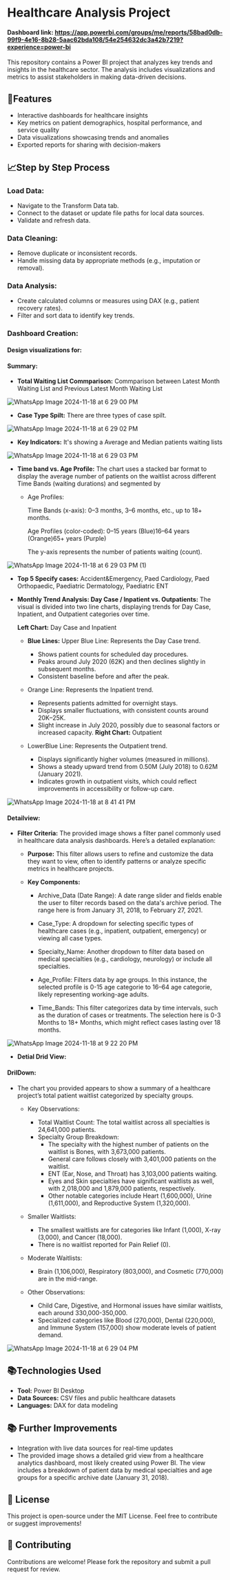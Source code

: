 # Healthcare Analysis Project

#### Dashboard link:                              https://app.powerbi.com/groups/me/reports/58bad0db-99f9-4e16-8b28-5aac62bda108/54e254632dc3a42b7219?experience=power-bi

This repository contains a Power BI project that analyzes key trends and insights in the healthcare sector. The analysis includes visualizations and metrics to assist stakeholders in making data-driven decisions.

## 🚀Features
- Interactive dashboards for healthcare insights
- Key metrics on patient demographics, hospital performance, and service quality
- Data visualizations showcasing trends and anomalies
- Exported reports for sharing with decision-makers

## 📈Step by Step Process
### Load Data:

- Navigate to the Transform Data tab.
- Connect to the dataset or update file paths for local data sources.
- Validate and refresh data.
### Data Cleaning:

- Remove duplicate or inconsistent records.
- Handle missing data by appropriate methods (e.g., imputation or removal).
### Data Analysis:

- Create calculated columns or measures using DAX (e.g., patient recovery rates).
- Filter and sort data to identify key trends.
### Dashboard Creation:

#### Design visualizations for:
#### Summary:
- **Total Waiting List Commparison:** Commparison between Latest Month Waiting List and Previous Latest Month Waiting List
  
![WhatsApp Image 2024-11-18 at 6 29 00 PM](https://github.com/user-attachments/assets/9ab0d5d2-41de-4ff7-a33c-80459bf9c397)
- **Case Type Spilt:** There are three types of case spilt.
  
![WhatsApp Image 2024-11-18 at 6 29 02 PM](https://github.com/user-attachments/assets/b5f4a69b-7ed0-42d5-beeb-045b0264a1a5)

- **Key Indicators:** It's showing a Average and Median patients waiting lists
  
![WhatsApp Image 2024-11-18 at 6 29 03 PM](https://github.com/user-attachments/assets/ac61a471-09b1-4db5-a45d-fb55d2f6470f)

- **Time band vs. Age Profile:** The chart uses a stacked bar format to display the average number of patients on the waitlist across different Time Bands (waiting durations) and segmented by 
  - Age Profiles:

      Time Bands (x-axis): 0–3 months, 3–6 months, etc., up to 18+ months.

      Age Profiles (color-coded): 0–15 years (Blue)16–64 years (Orange)65+ years (Purple)

      The y-axis represents the number of patients waiting (count). 

![WhatsApp Image 2024-11-18 at 6 29 03 PM (1)](https://github.com/user-attachments/assets/63790015-580d-4a31-b6aa-c15894b65392)

- **Top 5 Specify cases:** Accident&Emergency, Paed Cardiology, Paed Orthopaedic, Paediatric Dermatology, Paediatric ENT

- **Monthly Trend Analysis: Day Case / Inpatient vs. Outpatients:**
  The visual is divided into two line charts, displaying trends for Day Case, Inpatient, and Outpatient categories over time.

  **Left Chart:** 
  Day Case and Inpatient 
  
  - **Blue Lines:** Upper Blue Line: Represents the Day Case trend.

       - Shows patient counts for scheduled day procedures.
       - Peaks around July 2020 (62K) and then declines slightly in subsequent months.
       -  Consistent baseline before and after the peak.
  -  Orange Line: Represents the Inpatient trend.

      - Represents patients admitted for overnight stays.
     - Displays smaller fluctuations, with consistent counts around 20K–25K.
     - Slight increase in July 2020, possibly due to seasonal factors or increased capacity.
  **Right Chart:** Outpatient
   - LowerBlue Line: Represents the Outpatient trend.
     - Displays significantly higher volumes (measured in millions).
     - Shows a steady upward trend from 0.50M (July 2018) to 0.62M (January 2021).
     -  Indicates growth in outpatient visits, which could reflect improvements in accessibility or follow-up care.

![WhatsApp Image 2024-11-18 at 8 41 41 PM](https://github.com/user-attachments/assets/04f3a0de-7966-4da6-b822-ce6a2aee1346)

#### Detailview:
- **Filter Criteria:** The provided image shows a filter panel commonly used in healthcare data analysis dashboards. Here’s a detailed explanation:

  - **Purpose:**
    This filter allows users to refine and customize the data they want to view, often to identify patterns or analyze specific metrics in healthcare projects.

  - **Key Components:**
     - Archive_Data (Date Range): A date range slider and fields enable the user to filter records based on the data's archive period. The range here is from January 31, 2018, to February 27, 2021.

     - Case_Type: A dropdown for selecting specific types of healthcare cases (e.g., inpatient, outpatient, emergency) or viewing all case types.

    - Specialty_Name: Another dropdown to filter data based on medical specialties (e.g., cardiology, neurology) or include all specialties.

    - Age_Profile: Filters data by age groups. In this instance, the selected profile is 0-15 age categorie to  16–64 age categorie, likely representing working-age adults.

    - Time_Bands: This filter categorizes data by time intervals, such as the duration of cases or treatments. The selection here is 0-3 Months to 18+ Months, which might reflect cases lasting over 18 months.
  
![WhatsApp Image 2024-11-18 at 9 22 20 PM](https://github.com/user-attachments/assets/36730220-ef46-4188-a732-1d8ae7211186)

- **Detial Drid View:**
#### DrilDown:
- The chart you provided appears to show a summary of a healthcare project’s total patient waitlist categorized by specialty groups.

  - Key Observations:
    - Total Waitlist Count: The total waitlist across all specialties is 24,641,000 patients.
    - Specialty Group Breakdown: 
      - The specialty with the highest number of patients on the waitlist is Bones, with 3,673,000 patients.
      - General care follows closely with 3,401,000 patients on the waitlist.
      - ENT (Ear, Nose, and Throat) has 3,103,000 patients waiting.
      - Eyes and Skin specialties have significant waitlists as well, with 2,018,000 and 1,879,000 patients, respectively.
      - Other notable categories include Heart (1,600,000), Urine (1,611,000), and Reproductive System (1,320,000).
   - Smaller Waitlists:
      - The smallest waitlists are for categories like Infant (1,000), X-ray (3,000), and Cancer (18,000).
     - There is no waitlist reported for Pain Relief (0).
   - Moderate Waitlists:
     - Brain (1,106,000), Respiratory (803,000), and Cosmetic (770,000) are in the mid-range.
  - Other Observations:

    - Child Care, Digestive, and Hormonal issues have similar waitlists, each around 330,000-350,000.
    -  Specialized categories like Blood (270,000), Dental (220,000), and Immune System (157,000) show moderate levels of patient demand.
   
![WhatsApp Image 2024-11-18 at 6 29 04 PM](https://github.com/user-attachments/assets/05d442f3-22c1-40f7-8419-1e3a590d483d)
 
## 📚Technologies Used
- **Tool:** Power BI Desktop
- **Data Sources:** CSV files and public healthcare datasets
- **Languages:** DAX for data modeling
## 📚 Further Improvements
  - Integration with live data sources for real-time updates
  - The provided image shows a detailed grid view from a healthcare analytics dashboard, most likely created using Power BI. The view includes a breakdown of patient data by medical specialties and age groups for a specific archive date (January 31, 2018). 
## 📝 License
This project is open-source under the MIT License. Feel free to contribute or suggest improvements!

## 🤝 Contributing
Contributions are welcome! Please fork the repository and submit a pull request for review.


